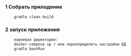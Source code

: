 ### 1 Собрать прилодение 
```sh
    gradle clean build
```
### 2 запуск приложения     
```sh
    корневая директория:
    docker-compose up / или переопределить настройки БД
    gradle bootRun